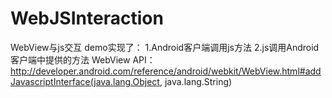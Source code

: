 # WebJSInteraction
WebView与js交互
demo实现了：
1.Android客户端调用js方法
2.js调用Android客户端中提供的方法
WebView API：http://developer.android.com/reference/android/webkit/WebView.html#addJavascriptInterface(java.lang.Object, java.lang.String)
